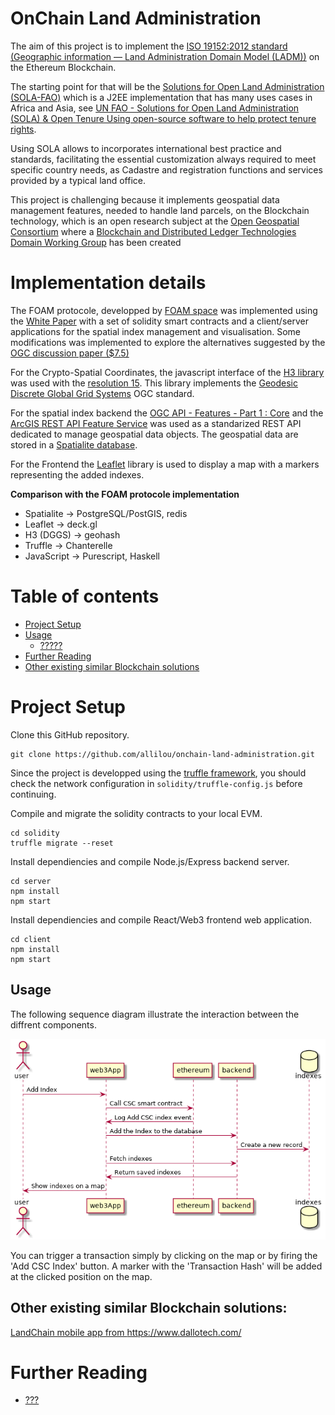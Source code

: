# OnChain Land Administration
The aim of this project is to implement the [ISO 19152:2012 standard (Geographic information — Land Administration Domain Model (LADM))](https://www.iso.org/standard/51206.html) on the Ethereum Blockchain.

The starting point for that will be the [Solutions for Open Land Administration (SOLA-FAO)](https://github.com/SOLA-FAO/) which is a J2EE implementation that has many uses cases in Africa and Asia, see [UN FAO - Solutions for Open Land Administration (SOLA) & Open Tenure Using open-source software to help protect tenure rights](http://www.fao.org/3/a-i5480e.pdf).

Using SOLA allows to incorporates international best practice and standards, facilitating the essential customization always required to meet specific country needs, as Cadastre and registration functions and services provided by a typical land office.

This project is challenging because it implements geospatial data management features, needed to handle land parcels, on the Blockchain technology, which is an open research subject at the [Open Geospatial Consortium](http://docs.opengeospatial.org/dp/18-041r1/18-041r1.html) where a [Blockchain and Distributed Ledger Technologies Domain Working Group](https://www.opengeospatial.org/projects/groups/bdltdwg) has been created

# Implementation details

The FOAM protocole, developped by [FOAM space](https://foam.space/) was implemented using the [White Paper](https://foam.space/publicAssets/FOAM_Whitepaper.pdf) with a set of solidity smart contracts and a client/server applications for the spatial index management and visualisation. Some modifications was implemented to explore the alternatives suggested by the [OGC discussion paper ($7.5)](http://docs.opengeospatial.org/dp/18-041r1/18-041r1.html)

For the Crypto-Spatial Coordinates, the javascript interface of the [H3 library](https://uber.github.io/h3/) was used with the [resolution 15](https://uber.github.io/h3/#/documentation/core-library/resolution-table). This library implements the [Geodesic Discrete Global Grid Systems](http://webpages.sou.edu/~sahrk/sqspc/pubs/gdggs03.pdf) OGC standard.

For the spatial index backend the [OGC API - Features - Part 1 : Core](http://docs.opengeospatial.org/is/17-069r3/17-069r3.pdf) and the [ArcGIS REST API Feature Service](https://developers.arcgis.com/rest/services-reference/feature-feature-service-.htm) was used as a standarized REST API dedicated to manage geospatial data objects. The geospatial data are stored in a [Spatialite database](https://www.gaia-gis.it/fossil/libspatialite).

For the Frontend the [Leaflet](https://leafletjs.com/) library is used to display a map with a markers representing the added indexes.

**Comparison with the FOAM protocole implementation**
- Spatialite -> PostgreSQL/PostGIS, redis
- Leaflet -> deck.gl
- H3 (DGGS) -> geohash
- Truffle -> Chanterelle
- JavaScript -> Purescript, Haskell

Table of contents
=================
<!--ts-->
   * [Project Setup](#project-setup)
   * [Usage](#Usage)
      * [?????](#constructor)
   * [Further Reading](#further-reading)
   * [Other existing similar Blockchain solutions](#other-existing-similar-blockchain-solutions)
<!--te-->

Project Setup
============

Clone this GitHub repository. 
``` 
git clone https://github.com/allilou/onchain-land-administration.git
```
Since the project is developped using the [truffle framework](https://www.trufflesuite.com/), you should check the network configuration in `solidity/truffle-config.js` before continuing.

Compile and migrate the solidity contracts to your local EVM.
```
cd solidity 
truffle migrate --reset
```

Install dependiencies and compile Node.js/Express backend server.
```
cd server
npm install
npm start
```

Install dependiencies and compile React/Web3 frontend web application.

```
cd client
npm install
npm start
```
## Usage 
The following sequence diagram illustrate the interaction between the diffrent components.

![](./docs/diagrams/exports/sequence-foam/sequence-foam.png)

You can trigger a transaction simply by clicking on the map or by firing the 'Add CSC Index' button. A marker with the 'Transaction Hash' will be added at the clicked position on the map. 

## Other existing similar Blockchain solutions:

[LandChain mobile app from ](https://www.youtube.com/watch?v=amdCohmyTp4) https://www.dallotech.com/

Further Reading
============
- [???](https://)
